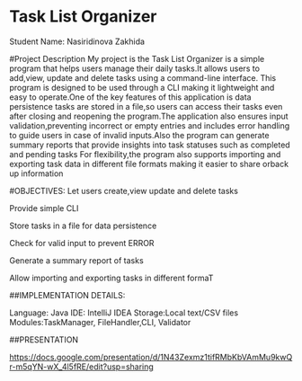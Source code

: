 # Task List Organizer
Student Name: Nasiridinova Zakhida

#Project Description
My project is the Task List Organizer is a simple program that helps users manage their daily tasks.It allows users to add,view, update and delete tasks using a command-line interface. This program is designed to be used through a CLI making it lightweight and easy to operate.One of the key features of this application is data persistence tasks are stored in a file,so users can access their tasks even after closing and reopening the program.The application also ensures input validation,preventing incorrect or empty entries and includes error handling to guide users in case of invalid inputs.Also the program can generate summary reports that provide insights into task statuses such as completed and pending tasks
For flexibility,the program also supports importing and exporting task data in different file formats making it easier to share orback up information

#OBJECTIVES:
Let users create,view update and delete tasks

Provide simple CLI

Store tasks in a file for data persistence

Check for valid input to prevent ERROR

Generate a summary report of tasks

Allow importing and exporting tasks in different formaT

##IMPLEMENTATION DETAILS:

Language: Java
IDE: IntelliJ IDEA 
Storage:Local text/CSV files
Modules:TaskManager, FileHandler,CLI, Validator


##PRESENTATION

https://docs.google.com/presentation/d/1N43Zexmz1tifRMbKbVAmMu9kwQr-m5qYN-wX_4l5fRE/edit?usp=sharing

